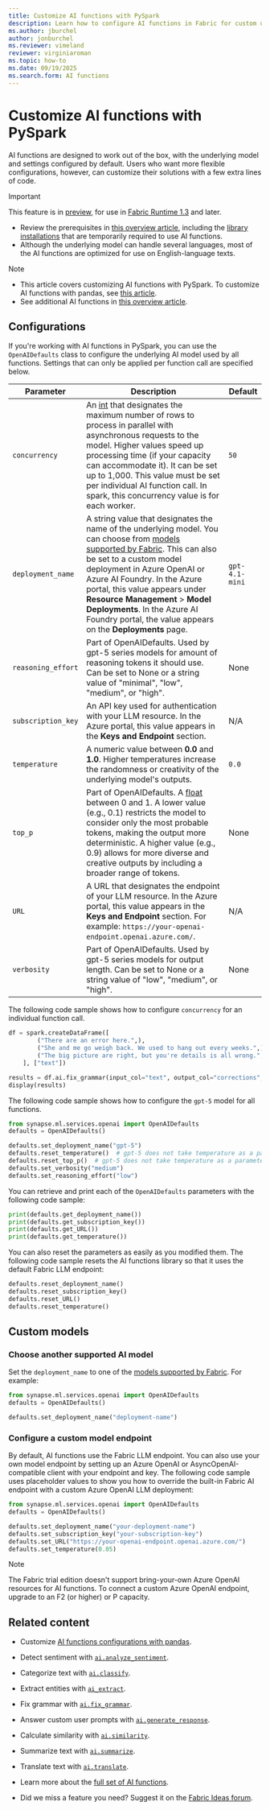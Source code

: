 ```yaml
---
title: Customize AI functions with PySpark
description: Learn how to configure AI functions in Fabric for custom use. For example, modifying the underlying LLM or other related settings with PySpark.
ms.author: jburchel
author: jonburchel
ms.reviewer: vimeland
reviewer: virginiaroman
ms.topic: how-to
ms.date: 09/19/2025
ms.search.form: AI functions
---
```


# Customize AI functions with PySpark

AI functions are designed to work out of the box, with the underlying model and settings configured by default. Users who want more flexible configurations, however, can customize their solutions with a few extra lines of code.

> [!IMPORTANT]
> This feature is in [preview](../../../get-started/preview.md), for use in [Fabric Runtime 1.3](../../../data-engineering/runtime-1-3.md) and later.
>
> - Review the prerequisites in [this overview article](../overview.md), including the [library installations](../overview.md#getting-started-with-ai-functions) that are temporarily required to use AI functions.
> - Although the underlying model can handle several languages, most of the AI functions are optimized for use on English-language texts.

> [!NOTE]
> - This article covers customizing AI functions with PySpark. To customize AI functions with pandas, see [this article](../pandas/configuration.md).
> - See additional AI functions in [this overview article](../overview.md).

## Configurations

If you're working with AI functions in PySpark, you can use the `OpenAIDefaults` class to configure the underlying AI model used by all functions. Settings that can  only be applied per function call are specified below.

| Parameter | Description | Default |
|---|---|---|
| `concurrency` | An [int](https://docs.python.org/3/library/functions.html#int) that designates the maximum number of rows to process in parallel with asynchronous requests to the model. Higher values speed up processing time (if your capacity can accommodate it). It can be set up to 1,000. This value must be set per individual AI function call. In spark, this concurrency value is for each worker. | `50` |
| `deployment_name` | A string value that designates the name of the underlying model. You can choose from [models supported by Fabric](../../ai-services/ai-services-overview.md#azure-openai-service). This can also be set to a custom model deployment in Azure OpenAI or Azure AI Foundry. In the Azure portal, this value appears under **Resource Management** > **Model Deployments**. In the Azure AI Foundry portal, the value appears on the **Deployments** page.  | `gpt-4.1-mini` |
| `reasoning_effort` | Part of OpenAIDefaults. Used by gpt-5 series models for amount of reasoning tokens it should use. Can be set to None or a string value of "minimal", "low", "medium", or "high". | None |
| `subscription_key` | An API key used for authentication with your LLM resource. In the Azure portal, this value appears in the **Keys and Endpoint** section. | N/A |
| `temperature` | A numeric value between **0.0** and **1.0**. Higher temperatures increase the randomness or creativity of the underlying model's outputs. | `0.0` |
| `top_p` | Part of OpenAIDefaults. A [float](https://docs.python.org/3/library/functions.html#float) between 0 and 1. A lower value (e.g., 0.1) restricts the model to consider only the most probable tokens, making the output more deterministic. A higher value (e.g., 0.9) allows for more diverse and creative outputs by including a broader range of tokens. | None |
| `URL`| A URL that designates the endpoint of your LLM resource. In the Azure portal, this value appears in the **Keys and Endpoint** section. For example: `https://your-openai-endpoint.openai.azure.com/`. | N/A |
| `verbosity` | Part of OpenAIDefaults. Used by gpt-5 series models for output length. Can be set to None or a string value of "low", "medium", or "high". | None |

The following code sample shows how to configure `concurrency` for an individual function call.

```python
df = spark.createDataFrame([
        ("There are an error here.",),
        ("She and me go weigh back. We used to hang out every weeks.",),
        ("The big picture are right, but you're details is all wrong.",)
    ], ["text"])

results = df.ai.fix_grammar(input_col="text", output_col="corrections", concurrency=200)
display(results)
```

The following code sample shows how to configure the `gpt-5` model for all functions.

```python
from synapse.ml.services.openai import OpenAIDefaults
defaults = OpenAIDefaults()

defaults.set_deployment_name("gpt-5")
defaults.reset_temperature()  # gpt-5 does not take temperature as a parameter
defaults.reset_top_p()  # gpt-5 does not take temperature as a parameter
defaults.set_verbosity("medium")
defaults.set_reasoning_effort("low")
```

You can retrieve and print each of the `OpenAIDefaults` parameters with the following code sample:

```python
print(defaults.get_deployment_name())
print(defaults.get_subscription_key())
print(defaults.get_URL())
print(defaults.get_temperature())
```

You can also reset the parameters as easily as you modified them. The following code sample resets the AI functions library so that it uses the default Fabric LLM endpoint:

```python
defaults.reset_deployment_name()
defaults.reset_subscription_key()
defaults.reset_URL()
defaults.reset_temperature()
```

## Custom models

### Choose another supported AI model

Set the `deployment_name` to one of the [models supported by Fabric](../../ai-services/ai-services-overview.md#azure-openai-service). For example:

```python
from synapse.ml.services.openai import OpenAIDefaults
defaults = OpenAIDefaults()

defaults.set_deployment_name("deployment-name")
```

### Configure a custom model endpoint

By default, AI functions use the Fabric LLM endpoint. You can also use your own model endpoint by setting up an Azure OpenAI or AsyncOpenAI-compatible client with your endpoint and key. The following code sample uses placeholder values to show you how to override the built-in Fabric AI endpoint with a custom Azure OpenAI LLM deployment:

```python
from synapse.ml.services.openai import OpenAIDefaults
defaults = OpenAIDefaults()

defaults.set_deployment_name("your-deployment-name")
defaults.set_subscription_key("your-subscription-key")
defaults.set_URL("https://your-openai-endpoint.openai.azure.com/")
defaults.set_temperature(0.05)
```

> [!NOTE]
>
> The Fabric trial edition doesn't support bring-your-own Azure OpenAI resources for AI functions. To connect a custom Azure OpenAI endpoint, upgrade to an F2 (or higher) or P capacity.

## Related content

- Customize [AI functions configurations with pandas](../pandas/configuration.md).
- Detect sentiment with [`ai.analyze_sentiment`](./analyze-sentiment.md).
- Categorize text with [`ai.classify`](./classify.md).
- Extract entities with [`ai_extract`](./extract.md).
- Fix grammar with [`ai.fix_grammar`](./fix-grammar.md).
- Answer custom user prompts with [`ai.generate_response`](./generate-response.md).
- Calculate similarity with [`ai.similarity`](./similarity.md).
- Summarize text with [`ai.summarize`](./summarize.md).
- Translate text with [`ai.translate`](./translate.md).

- Learn more about the [full set of AI functions](../overview.md).
- Did we miss a feature you need? Suggest it on the [Fabric Ideas forum](https://ideas.fabric.microsoft.com/).
